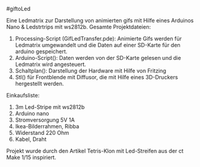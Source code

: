 #giftoLed

Eine Ledmatrix zur Darstellung von animierten gifs mit Hilfe eines Arduinos Nano & Ledstrtrips mit ws2812b. Gesamte Projektdateien:

1. Processing-Script (GifLedTransfer.pde): Animierte Gifs werden für Ledmatrix umgewandelt und die Daten auf einer SD-Karte für den arduino gespeichert.
2. Arduino-Script(): Daten werden von der SD-Karte gelesen und die Ledmatrix wird angesteuert.
3. Schaltplan(): Darstellung der Hardware mit Hilfe von Fritzing
4. Stl() für Frontblende mit Diffusor, die mit Hilfe eines 3D-Druckers hergestellt werden.

Einkaufsliste:
1. 3m Led-Stripe mit ws2812b
2. Arduino nano
3. Stromversorgung 5V 1A
4. Ikea-Bilderrahmen, Ribba
5. Widerstand 220 Ohm
6. Kabel, Draht


Projekt wurde durch den Artikel Tetris-Klon mit Led-Streifen aus der ct Make 1/15 inspiriert. 

